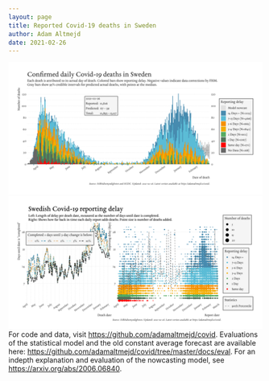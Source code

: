 ```yaml
---
layout: page
title: Reported Covid-19 deaths in Sweden
author: Adam Altmejd
date: 2021-02-26
---
```


![Graph of Swedish Covid-19 deaths with reporting delay.](deaths_lag_sweden_2021-02-26.png "Swedish Covid-19 deaths.")
![Graph of Swedish Covid-19 reporting delay in daily deaths.](lag_trend_sweden_2021-02-26.png "Trend in Swedish Covid-19 mortality reporting delay.")
For code and data, visit <https://github.com/adamaltmejd/covid>.
Evaluations of the statistical model and the old constant average forecast are available here: <https://github.com/adamaltmejd/covid/tree/master/docs/eval>.
For an indepth explanation and evaluation of the nowcasting model, see <https://arxiv.org/abs/2006.06840>.
